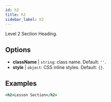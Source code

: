```yaml
---
id: h2
title: h2
sidebar_label: h2
---
```


Level 2 Section Heading.

## Options

* __className__ | `string`: class name. Default: `''`.
* __style__ | `object`: CSS inline styles. Default: `{}`.


## Examples

```jsx live
<h2>Lesson Section</h2>
```

